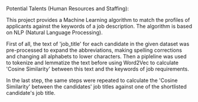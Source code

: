 Potential Talents (Human Resources and Staffing):

This project provides a Machine Learning algorithm to match the profiles of applicants against the keywords of a job description. The algorithm is based on NLP (Natural Language Processing). 

First of all, the text of 'job_title' for each candidate in the given dataset was pre-processed to expand the abbreviations, making spelling corrections and changing all alphabets to lower characters. Then a pipleline was used to tokenize and lemmatize the text before using Word2Vec to calculate 'Cosine Similarity' between this text and the keywords of job requirements. 

In the last step, the same steps were repeated to calculate the 'Cosine Similarity' between the candidates' job titles against one of the shortlisted candidate's job title. 
